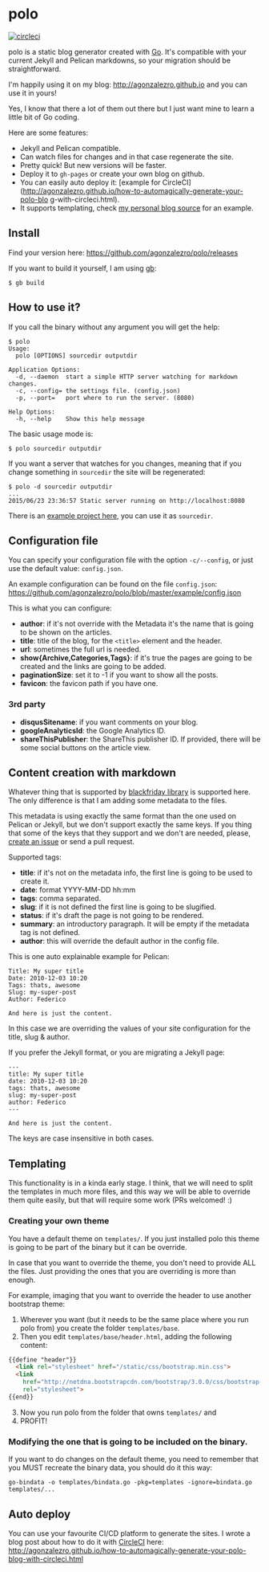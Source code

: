 polo
====

[![circleci](https://circleci.com/gh/agonzalezro/polo.svg?style=shield)](https://circleci.com/gh/agonzalezro/polo)

polo is a static blog generator created with [Go](https://golang.org/). It's
compatible with your current Jekyll and Pelican markdowns, so your migration
should be straightforward.

I'm happily using it on my blog: http://agonzalezro.github.io and you can use
it in yours!

Yes, I know that there a lot of them out there but I just want mine to learn a
little bit of Go coding.

Here are some features:

- Jekyll and Pelican compatible.
- Can watch files for changes and in that case regenerate the site.
- Pretty quick! But new versions will be faster.
- Deploy it to `gh-pages` or create your own blog on github.
- You can easily auto deploy it: [example for
  CircleCI](http://agonzalezro.github.io/how-to-automagically-generate-your-polo-blo  g-with-circleci.html).
- It supports templating, check [my personal blog
  source](https://github.com/agonzalezro/agonzalezro.github.io/tree/polo/templates)
  for an example.

Install
-------

Find your version here: https://github.com/agonzalezro/polo/releases

If you want to build it yourself, I am using [gb](http://getgb.io):

    $ gb build

How to use it?
--------------

If you call the binary without any argument you will get the help:

    $ polo
    Usage:
      polo [OPTIONS] sourcedir outputdir

    Application Options:
      -d, --daemon  start a simple HTTP server watching for markdown changes.
      -c, --config= the settings file. (config.json)
      -p, --port=   port where to run the server. (8080)

    Help Options:
      -h, --help    Show this help message

The basic usage mode is:

    $ polo sourcedir outputdir

If you want a server that watches for you changes, meaning that if you change
something in `sourcedir` the site will be regenerated:

    $ polo -d sourcedir outputdir
    ...
    2015/06/23 23:36:57 Static server running on http://localhost:8080

There is an [example project
here](https://github.com/agonzalezro/polo/tree/master/example), you can use it
as `sourcedir`.

Configuration file
------------------

You can specify your configuration file with the option `-c/--config`, or just use the default value: `config.json`.

An example configuration can be found on the file `config.json`:
https://github.com/agonzalezro/polo/blob/master/example/config.json

This is what you can configure:

- **author**: if it's not override with the Metadata it's the name that is
  going to be shown on the articles.
- **title**: title of the blog, for the `<title>` element and the header.
- **url**: sometimes the full url is needed.
- **show{Archive,Categories,Tags}**: if it's true the pages are going to be
  created and the links are going to be added.
- **paginationSize**: set it to -1 if you want to show all the posts.
- **favicon**: the favicon path if you have one.

### 3rd party

- **disqusSitename**: if you want comments on your blog.
- **googleAnalyticsId**: the Google Analytics ID.
- **shareThisPublisher**: the ShareThis publisher ID. If provided, there will
  be some social buttons on the article view.

Content creation with markdown
------------------------------

Whatever thing that is supported by [blackfriday
library](https://github.com/russross/blackfriday) is supported here. The only
difference is that I am adding some metadata to the files.

This metadata is using exactly the same format than the one used on Pelican or
Jekyll, but we don't support exactly the same keys. If you thing that some of
the keys that they support and we don't are needed, please, [create an
issue](https://github.com/agonzalezro/polo/issues/new) or send a pull request.

Supported tags:

- **title**: if it's not on the metadata info, the first line is going to be
  used to create it.
- **date**: format YYYY-MM-DD hh:mm
- **tags**: comma separated.
- **slug**: if it is not defined the first line is going to be slugified.
- **status**: if it's draft the page is not going to be rendered.
- **summary**: an introductory paragraph. It will be empty if the metadata tag
  is not defined.
- **author**: this will override the default author in the config file.

This is one auto explainable example for Pelican:

    Title: My super title
    Date: 2010-12-03 10:20
    Tags: thats, awesome
    Slug: my-super-post
    Author: Federico

    And here is just the content.

In this case we are overriding the values of your site configuration for the
title, slug & author.

If you prefer the Jekyll format, or you are migrating a Jekyll page:

    ---
    title: My super title
    date: 2010-12-03 10:20
    tags: thats, awesome
    slug: my-super-post
    author: Federico
    ---

    And here is just the content.

The keys are case insensitive in both cases.


Templating
----------

This functionality is in a kinda early stage. I think, that we will need to
split the templates in much more files, and this way we will be able to
override them quite easily, but that will require some work (PRs welcomed! :)

### Creating your own theme

You have a default theme on `templates/`. If you just installed polo this theme
is going to be part of the binary but it can be override.

In case that you want to override the theme, you don't need to provide ALL the
files. Just providing the ones that you are overriding is more than enough.

For example, imaging that you want to override the header to use another
bootstrap theme:

1. Wherever you want (but it needs to be the same place where you run polo
   from) you create the folder `templates/base`.
2. Then you edit `templates/base/header.html`, adding the following content:

````html
{{define "header"}}
  <link rel="stylesheet" href="/static/css/bootstrap.min.css">
  <link
    href="http://netdna.bootstrapcdn.com/bootstrap/3.0.0/css/bootstrap-glyphicons.css"
    rel="stylesheet">
{{end}}
````

3. Now you run polo from the folder that owns `templates/` and
4. PROFIT!

### Modifying the one that is going to be included on the binary.

If you want to do changes on the default theme, you need to remember that you
MUST recreate the binary data, you should do it this way:

    go-bindata -o templates/bindata.go -pkg=templates -ignore=bindata.go templates/...

Auto deploy
-----------

You can use your favourite CI/CD platform to generate the sites. I wrote a blog
post about how to do it with [CircleCI](http://circleci.com) here:
http://agonzalezro.github.io/how-to-automagically-generate-your-polo-blog-with-circleci.html
